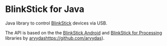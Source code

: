 # BlinkStick for Java

Java library to control [BlinkStick](http://www.blinkstick.com) devices via USB.

The API is based on the the [BlinkStick Android](https://github.com/arvydas/blinkstick-android/) and [BlinkStick for Processing](https://github.com/arvydas/blinkstick-processing) libraries by [arvydas]()https://github.com/arvydas).

